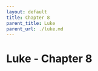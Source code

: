 ```yaml
---
layout: default
title: Chapter 8
parent_title: Luke
parent_url: ./luke.md
---
```


# Luke - Chapter 8
